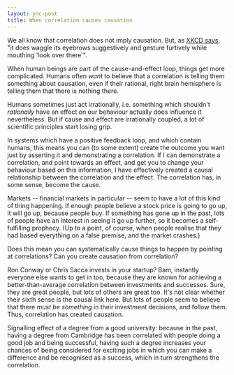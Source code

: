 ```yaml
---
layout: ync-post
title: When correlation causes causation
---
```


We all know that correlation does not imply causation. But, as [XKCD says](http://xkcd.com/552/),
"it does waggle its eyebrows suggestively and gesture furtively while mouthing 'look over there'".

When human beings are part of the cause-and-effect loop, things get more complicated. Humans
often *want* to believe that a correlation is telling them something about causation, even if
their rational, right brain hemisphere is telling them that there is nothing there.

Humans sometimes just act irrationally, i.e. something which shouldn't *rationally* have an effect
on our behaviour actually does influence it nevertheless. But if cause and effect are irrationally
coupled, a lot of scientific principles start losing grip.

In systems which have a positive feedback loop, and which contain humans, this means you can
(to some extent) create the outcome you want just by asserting it and demonstrating a correlation.
If I can demonstrate a correlation, and point towards an effect, and get you to change your
behaviour based on this information, I have effectively created a causal relationship between
the correlation and the effect. The correlation has, in some sense, become the cause.

Markets -- financial markets in particular -- seem to have a lot of this kind of thing happening.
If enough people believe a stock price is going to go up, it will go up, because people buy.
If something has gone up in the past, lots of people have an interest in seeing it go up further,
so it becomes a self-fulfilling prophecy. (Up to a point, of course, when people realise that
they had based everything on a false premise, and the market crashes.)

Does this mean you can systematically cause things to happen by pointing at correlations?
Can you create causation from correlation?

Ron Conway or Chris Sacca invests in your startup? Bam, instantly everyone else wants to get in
too, because they are known for achieving a better-than-average correlation between investments
and successes. Sure, they are great people, but lots of others are great too. It's not clear
whether their sixth sense is the causal link here. But lots of people seem to believe that there
*must be something* in their investment decisions, and follow them. Thus, correlation has created
causation.

Signalling effect of a degree from a good university: because in the past, having a degree from
Cambridge has been correlated with people doing a good job and being successful, having such a
degree increases your chances of being considered for exciting jobs in which you can make a
difference and be recognised as a success, which in turn strengthens the correlation.
